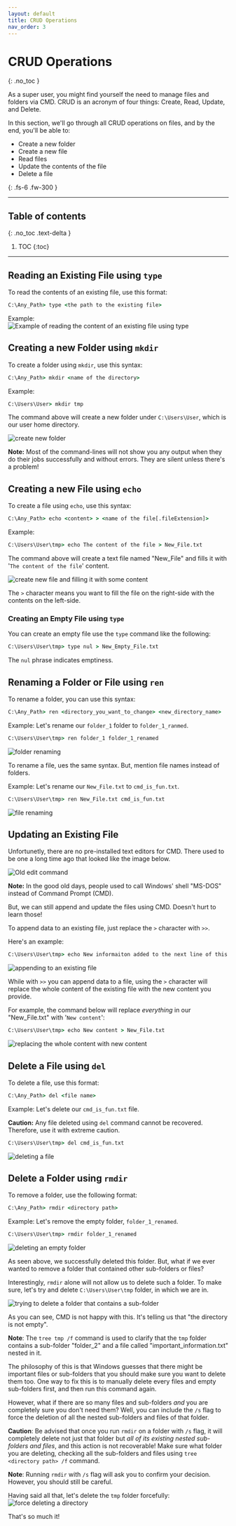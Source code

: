 ```yaml
---
layout: default
title: CRUD Operations
nav_order: 3
---
```


# **CRUD Operations**
{: .no_toc }

As a super user, you might find yourself the need to manage files and folders via CMD. CRUD is an acronym of four things: Create, Read, Update, and Delete.

In this section, we'll go through all CRUD operations on files, and by the end, you'll be able to:
* Create a new folder
* Create a new file
* Read files
* Update the contents of the file
* Delete a file

{: .fs-6 .fw-300 }

---

## Table of contents
{: .no_toc .text-delta }

1. TOC
{:toc}

---

## Reading an Existing File using `type`
To read the contents of an existing file, use this format:
```cmd
C:\Any_Path> type <the path to the existing file>
```

Example:  
![Example of reading the content of an existing file using `type`](https://imgur.com/pR2teC8.png)

## Creating a new Folder using `mkdir`
To create a folder using `mkdir`, use this syntax:
```cmd
C:\Any_Path> mkdir <name of the directory>
```

Example:
```cmd
C:\Users\User> mkdir tmp
```

The command above will create a new folder under `C:\Users\User`, which is our user home directory.

![create new folder](https://imgur.com/rD88TgS.png)

**Note:** Most of the command-lines will not show you any output when they do their jobs successfully and without errors. They are silent unless there's a problem!

## Creating a new File using `echo`
To create a file using `echo`, use this syntax:
```cmd
C:\Any_Path> echo <content> > <name of the file[.fileExtension]>
```

Example: 
```cmd
C:\Users\User\tmp> echo The content of the file > New_File.txt
```

The command above will create a text file named "New_File" and fills it with '`The content of the file`' content.

![create new file and filling it with some content](https://imgur.com/uY02BVh.png)

The `>` character means you want to fill the file on the right-side with the contents on the left-side.

### Creating an Empty File using `type`
You can create an empty file use the `type` command like the following:
```cmd
C:\Users\User\tmp> type nul > New_Empty_File.txt
```

The `nul` phrase indicates emptiness.

## Renaming a Folder or File using `ren`
To rename a folder, you can use this syntax:
```cmd
C:\Any_Path> ren <directory_you_want_to_change> <new_directory_name>
```

Example: Let's rename our `folder_1` folder to `folder_1_ranmed`.
```cmd
C:\Users\User\tmp> ren folder_1 folder_1_renamed
```

![folder renaming](https://imgur.com/31Ffw63.png)

To rename a file, ues the same syntax. But, mention file names instead of folders.

Example: Let's rename our `New_File.txt` to `cmd_is_fun.txt`.
```cmd
C:\Users\User\tmp> ren New_File.txt cmd_is_fun.txt
```
![file renaming](https://imgur.com/Q00kgec.png)

## Updating an Existing File
Unfortunetly, there are no pre-installed text editors for CMD. There used to be one a long time ago that looked like the image below.

![Old edit command](https://www.computerhope.com/jargon/e/doseditwindow.jpg)

**Note:** In the good old days, people used to call Windows' shell "MS-DOS" instead of Command Prompt (CMD).

But, we can still append and update the files using CMD. Doesn't hurt to learn those!

To append data to an existing file, just replace the `>` character with `>>`.

Here's an example:
```cmd
C:\Users\User\tmp> echo New informaiton added to the next line of this file >> New_File.txt
```

![appending to an existing file](https://imgur.com/TSSpmFb.png)

While with `>>` you can append data to a file, using the `>` character will replace the whole content of the existing file with the new content you provide.

For example, the command below will replace *everything* in our "New_File.txt" with '`New content`':
```cmd
C:\Users\User\tmp> echo New content > New_File.txt
```

![replacing the whole content with new content](https://imgur.com/LG9lCFN.png)

## Delete a File using `del`
To delete a file, use this format:
```cmd
C:\Any_Path> del <file name>
```

Example: Let's delete our `cmd_is_fun.txt` file.

**Caution:** Any file deleted using `del` command cannot be recovered. Therefore, use it with extreme caution.

```cmd
C:\Users\User\tmp> del cmd_is_fun.txt
```

![deleting a file](https://imgur.com/dHt3eL4.png)

## Delete a Folder using `rmdir`
To remove a folder, use the following format:
```cmd
C:\Any_Path> rmdir <directory path>
```

Example: Let's remove the empty folder, `folder_1_renamed`.
```cmd
C:\Users\User\tmp> rmdir folder_1_renamed
```
![deleting an empty folder](https://imgur.com/ml1g2b7.png)

As seen above, we successfully deleted this folder. But, what if we ever wanted to remove a folder that contained other sub-folders or files?

Interestingly, `rmdir` alone will not allow us to delete such a folder. To make sure, let's try and delete `C:\Users\User\tmp` folder, in which we are in.

![trying to delete a folder that contains a sub-folder](https://imgur.com/bTKdGOv.png)

As you can see, CMD is not happy with this. It's telling us that "the directory is not empty". 

**Note**: The `tree tmp /f` command is used to clarify that the `tmp` folder contains a sub-folder "folder_2" and a file called "important_information.txt" nested in it.

The philosophy of this is that Windows guesses that there might be important files or sub-folders that you should make sure you want to delete them too. One way to fix this is to manually delete every files and empty sub-folders first, and then run this command again.

However, what if there are so many files and sub-folders *and* you are completely sure you don't need them? Well, you can include the `/s` flag to force the deletion of all the nested sub-folders and files of that folder.

**Caution**: Be advised that once you run `rmdir` on a folder with `/s` flag, it will completely delete not just that folder but *all of its existing nested sub-folders and files*, and this action is not recoverable! Make sure what folder you are deleting, checking all the sub-folders and files using `tree <directory path> /f` command.

**Note**: Running `rmdir` with `/s` flag will ask you to confirm your decision. However, you should still be careful.

Having said all that, let's delete the `tmp` folder forcefully:
![force deleting a directory](https://imgur.com/KFpuRWs.png)

That's so much it!
